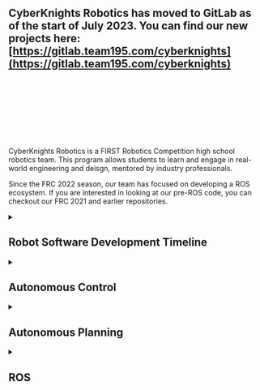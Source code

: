 ## CyberKnights Robotics has moved to GitLab as of the start of July 2023. You can find our new projects here: [https://gitlab.team195.com/cyberknights](https://gitlab.team195.com/cyberknights)

<br/><br/><br/><br/><br/><br/><br/>

CyberKnights Robotics is a FIRST Robotics Competition high school robotics team. This program allows students to learn and engage in real-world engineering and deisgn, mentored by industry professionals.

Since the FRC 2022 season, our team has focused on developing a ROS ecosystem. If you are interested in looking at our pre-ROS code, you can checkout our FRC 2021 and earlier repositories.

<details>
  <summary><h2>Robot Software Development Timeline</h2></summary>
  
- [2015 - LabVIEW (RoboRIO)](https://github.com/frcteam195/FRC2015)
- [2016 - LabVIEW (RoboRIO)](https://github.com/frcteam195/FRC2016), [LabVIEW (Kangaroo - Vision Only)](https://github.com/frcteam195/KnightVision-FRC-2016)
- [2017 - C++ (RoboRIO), C++ (NVIDIA Jetson - Vision Only)](https://github.com/frcteam195/FRC2017)
- [2018 - Java (RoboRIO), LabVIEW (Driver Station Computer - Vision Only)](https://github.com/frcteam195/FRC2018)
- [2019 - Java (RoboRIO), Limelight 2 Vision](https://github.com/frcteam195/FRC2019)
- [2022 - ROS/C++ (NVIDIA Jetson), C++ (RoboRIO), Limelight 2+ Vision](https://github.com/frcteam195/2022_ROS_Robot)
- [2023 - ROS/C++/Python (NVIDIA Jetson), C++ (RoboRIO), Limelight 3 Vision](https://github.com/frcteam195/2023_FRC_Robot)
- [2024 - ROS2/C++/Python (NVIDIA Jetson), C++ (RoboRIO), Limelight 3 Vision](https://github.com/frcteam195/2024_FRC_Robot)

Our current goal is to make ROS accessible to all teams within 5 years. Currently, ROS ecosystems need significant software development capabilities. Our hopes are to simplify this so that a team can get up and running with a basic ROS ecosystem that controls their robot in under a day.
</details>

<details>
  <summary><h2>Autonomous Control</h2></summary>

Currently our robot autonomous modes use an action-based library to simplify the creation of these autos. Actions can be reused, configured, and adjusted through their parameters and the robot can execute them sequentially or concurrently. This framework concept is based on the autonomous actions from FRC Team 254.
Since the 2023 season, we've switched to a Python autonomous controller and action system in order to make development easier for students. Because our ecosystem is based on ROS, each robot subsystem is controlled independently, and because of this, we do not take any performance loss from using python instead of a compiled language such as C++ (because the code for the subsystems that are timing critical actually IS C++).
</details>

<details>
  <summary><h2>Autonomous Planning</h2></summary>

Our team has developed a Python path planning interface to help students easily create paths and deploy them to our robot. This tool, called the [PathCobbler](https://github.com/frcteam195/PathCobbler), creates json syntax files that describe a path for the robot to follow. For the upcoming season, we are planning to create full autonomous json files. These will include the Actions to run through our Action framework so that the PathCobbler interface can be used to create an entire autonomous mode visually.
</details>

<details>
  <summary><h2>ROS</h2></summary>

Our team is focused on developing a ROS ecosystem robot. ROS stands for Robot Operating System, which is a service/framework that helps different controller processes communicate with each other and also can simplify performing complex functions (such as localization, mapping, etc.). Each subsystem on our robot is controlled by a separate node. These nodes communicate with one another through ROS in order to fully control the robot. Part of the simplification of this process is our CKRIOPassthru software. This is RoboRIO firmware that is a companion project that allows the RoboRIO to be controlled from the ROS ecosystem running on the Jetson and has two way communication for things like Joysticks, Motors, etc. When using our ROS projects, the [CKRIOPassthru](https://github.com/frcteam195/CKRIOPassthru) project is required to be running on the RoboRIO.

If you're interested in getting started with ROS, you can checkout our [ros_dev](https://github.com/frcteam195/ros_dev) and [2023_FRC_Robot](https://github.com/frcteam195/2023_FRC_Robot) repositories on an Ubuntu 22.04 machine. With both of these repositories in the same parent directory, cd into the containing directory and run the following command:
```
./ros_dev/run_container.sh
```
This will launch a Docker container with the packages necessary to develop for ROS. Now that you're inside the container, run
```
./ros_dev/mkrobot.sh clone
./ros_dev/mkrobot.sh build
./ros_dev/mkrobot.sh launch
```
This sequence of commands will clone all dependencies for the 2023_FRC_Robot project, build all of the projects, and then launch these projects locally for debugging/testing.
</details>

<!--

**Here are some ideas to get you started:**

🙋‍♀️ A short introduction - what is your organization all about?
🌈 Contribution guidelines - how can the community get involved?
👩‍💻 Useful resources - where can the community find your docs? Is there anything else the community should know?
🍿 Fun facts - what does your team eat for breakfast?
🧙 Remember, you can do mighty things with the power of [Markdown](https://docs.github.com/github/writing-on-github/getting-started-with-writing-and-formatting-on-github/basic-writing-and-formatting-syntax)
-->
